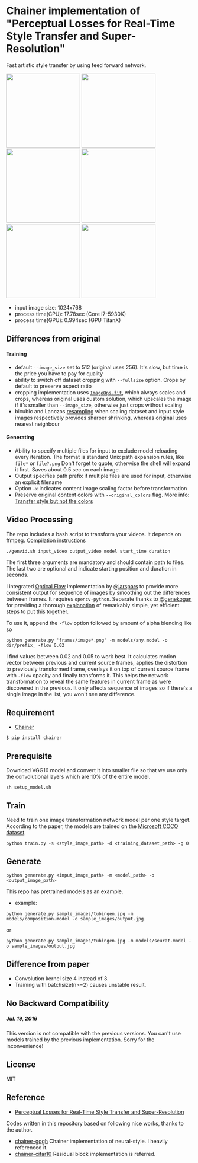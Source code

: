 # Chainer implementation of "Perceptual Losses for Real-Time Style Transfer and Super-Resolution"
Fast artistic style transfer by using feed forward network.

<img src="https://raw.githubusercontent.com/yusuketomoto/chainer-fast-neuralstyle/master/sample_images/tubingen.jpg" height="200px">
<img src="https://raw.githubusercontent.com/yusuketomoto/chainer-fast-neuralstyle/master/sample_images/style_1.png" height="200px">
<img src="https://raw.githubusercontent.com/yusuketomoto/chainer-fast-neuralstyle/master/sample_images/output_1.jpg" height="200px">

<img src="https://raw.githubusercontent.com/yusuketomoto/chainer-fast-neuralstyle/master/sample_images/tubingen.jpg" height="200px">
<img src="https://raw.githubusercontent.com/yusuketomoto/chainer-fast-neuralstyle/master/sample_images/style_2.png" height="200px">
<img src="https://raw.githubusercontent.com/yusuketomoto/chainer-fast-neuralstyle/master/sample_images/output_2.jpg" height="200px">

- input image size: 1024x768
- process time(CPU): 17.78sec (Core i7-5930K)
- process time(GPU): 0.994sec (GPU TitanX)

## Differences from original
#### Training
* default `--image_size` set to 512 (original uses 256). It's slow, but time is the price you have to pay for quality
* ability to switch off dataset cropping with `--fullsize` option. Crops by default to preserve aspect ratio
* cropping implementation uses [`ImageOps.fit`](http://pillow.readthedocs.io/en/3.1.x/reference/ImageOps.html#PIL.ImageOps.fit), which always scales and crops, whereas original uses custom solution, which upscales the image if it's smaller than `--image_size`, otherwise just crops without scaling
* bicubic and Lanczos [resampling](http://pillow.readthedocs.io/en/3.1.x/reference/Image.html#PIL.Image.Image.resize) when scaling dataset and input style images respectively provides sharper shrinking, whereas original uses nearest neighbour

#### Generating
* Ability to specify multiple files for input to exclude model reloading every iteration. The format is standard Unix path expansion rules, like `file*` or `file?.png` Don't forget to quote, otherwise the shell will expand it first. Saves about 0.5 sec on each image.
* Output specifies path prefix if multiple files are used for input, otherwise an explicit filename
* Option `-x` indicates content image scaling factor before transformation
* Preserve original content colors with `--original_colors` flag. More info: [Transfer style but not the colors](https://github.com/jcjohnson/neural-style/issues/244)

## Video Processing
The repo includes a bash script to transform your videos. It depends on ffmpeg. [Compilation instructions](https://trac.ffmpeg.org/wiki/CompilationGuide)
```
./genvid.sh input_video output_video model start_time duration
```
The first three arguments are mandatory and should contain path to files.<br>
The last two are optional and indicate starting position and duration in seconds.

I integrated [Optical Flow](https://github.com/larspars/neural-style-video) implementation by [@larspars](https://github.com/larspars) to provide more consistent output for sequence of images by smoothing out the differences between frames. It requires `opencv-python`. Separate thanks to [@genekogan](https://github.com/genekogan) for providing a thorough [explanation](https://gist.github.com/genekogan/d61c8010d470e1dbe15d#generating-styled-images) of remarkably simple, yet efficient steps to put this together.

To use it, append the `-flow` option followed by amount of alpha blending like so
```
python generate.py 'frames/image*.png' -m models/any.model -o dir/prefix_ -flow 0.02
```
I find values between 0.02 and 0.05 to work best. It calculates motion vector between previous and current source frames, applies the distortion to previously transformed frame, overlays it on top of current source frame with `-flow` opacity and finally transforms it. This helps the network transformation to reveal the same features in current frame as were discovered in the previous. It only affects sequence of images so if there's a single image in the list, you won't see any difference.

## Requirement
- [Chainer](https://github.com/pfnet/chainer)
```
$ pip install chainer
```

## Prerequisite
Download VGG16 model and convert it into smaller file so that we use only the convolutional layers which are 10% of the entire model.
```
sh setup_model.sh
```

## Train
Need to train one image transformation network model per one style target.
According to the paper, the models are trained on the [Microsoft COCO dataset](http://mscoco.org/dataset/#download).
```
python train.py -s <style_image_path> -d <training_dataset_path> -g 0
```

## Generate
```
python generate.py <input_image_path> -m <model_path> -o <output_image_path>
```

This repo has pretrained models as an example.

- example:
```
python generate.py sample_images/tubingen.jpg -m models/composition.model -o sample_images/output.jpg
```
or
```
python generate.py sample_images/tubingen.jpg -m models/seurat.model -o sample_images/output.jpg
```

## Difference from paper
- Convolution kernel size 4 instead of 3.
- Training with batchsize(n>=2) causes unstable result.

## No Backward Compatibility
##### Jul. 19, 2016
This version is not compatible with the previous versions. You can't use models trained by the previous implementation. Sorry for the inconvenience!

## License
MIT

## Reference
- [Perceptual Losses for Real-Time Style Transfer and Super-Resolution](http://arxiv.org/abs/1603.08155)

Codes written in this repository based on following nice works, thanks to the author.

- [chainer-gogh](https://github.com/mattya/chainer-gogh.git) Chainer implementation of neural-style. I heavily referenced it.
- [chainer-cifar10](https://github.com/mitmul/chainer-cifar10) Residual block implementation is referred.
